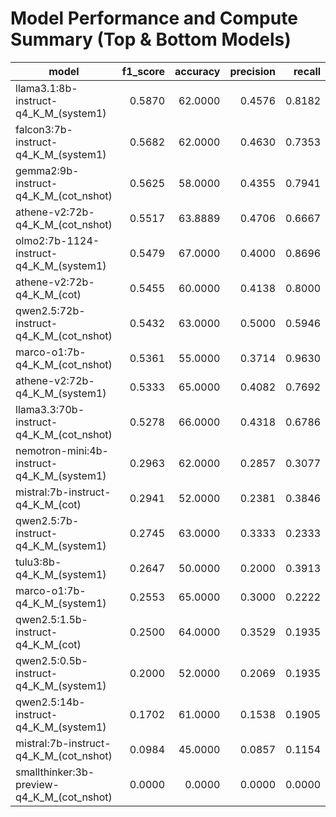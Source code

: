 # Model Performance and Compute Summary (Top & Bottom Models)

| model | f1_score | accuracy | precision | recall | execution_time_mean | execution_time_sd | eval_duration_mean | prompt_eval_count_mean | eval_count_mean |
|-------|---------:|---------:|----------:|-------:|--------------------:|-------------------:|--------------------:|-----------------------:|-----------------:|
| llama3.1:8b-instruct-q4_K_M_(system1) | 0.5870 | 62.0000 | 0.4576 | 0.8182 | 0.2795 | 0.7230 | 162510000.0000 | 248.68 | 17.00 |
| falcon3:7b-instruct-q4_K_M_(system1) | 0.5682 | 62.0000 | 0.4630 | 0.7353 | 0.3150 | 0.5265 | 221770000.0000 | 267.51 | 26.00 |
| gemma2:9b-instruct-q4_K_M_(cot_nshot) | 0.5625 | 58.0000 | 0.4355 | 0.7941 | 4.0741 | 0.5169 | 3457570000.0000 | 2048.00 | 276.35 |
| athene-v2:72b-q4_K_M_(cot_nshot) | 0.5517 | 63.8889 | 0.4706 | 0.6667 | 58.5299 | 7.5097 | 54082708333.3333 | 2048.00 | 362.76 |
| olmo2:7b-1124-instruct-q4_K_M_(system1) | 0.5479 | 67.0000 | 0.4000 | 0.8696 | 0.1993 | 0.3688 | 124340000.0000 | 249.70 | 13.00 |
| athene-v2:72b-q4_K_M_(cot) | 0.5455 | 60.0000 | 0.4138 | 0.8000 | 62.1297 | 6.6110 | 61464570000.0000 | 330.60 | 425.93 |
| qwen2.5:72b-instruct-q4_K_M_(cot_nshot) | 0.5432 | 63.0000 | 0.5000 | 0.5946 | 57.9709 | 6.4867 | 53533320000.0000 | 2048.00 | 359.62 |
| marco-o1:7b-q4_K_M_(cot_nshot) | 0.5361 | 55.0000 | 0.3714 | 0.9630 | 2.8180 | 0.3715 | 2383310000.0000 | 2048.00 | 271.72 |
| athene-v2:72b-q4_K_M_(system1) | 0.5333 | 65.0000 | 0.4082 | 0.7692 | 3.4656 | 4.6348 | 2480600000.0000 | 251.95 | 18.00 |
| llama3.3:70b-instruct-q4_K_M_(cot_nshot) | 0.5278 | 66.0000 | 0.4318 | 0.6786 | 26.4581 | 3.3191 | 22981990000.0000 | 2048.00 | 380.90 |
| nemotron-mini:4b-instruct-q4_K_M_(system1) | 0.2963 | 62.0000 | 0.2857 | 0.3077 | 0.2401 | 0.4050 | 139400000.0000 | 261.84 | 19.90 |
| mistral:7b-instruct-q4_K_M_(cot) | 0.2941 | 52.0000 | 0.2381 | 0.3846 | 2.9245 | 1.0996 | 2887590000.0000 | 363.84 | 366.01 |
| qwen2.5:7b-instruct-q4_K_M_(system1) | 0.2745 | 63.0000 | 0.3333 | 0.2333 | 0.2787 | 0.6334 | 164870000.0000 | 252.04 | 18.00 |
| tulu3:8b-q4_K_M_(system1) | 0.2647 | 50.0000 | 0.2000 | 0.3913 | 0.2498 | 0.7492 | 130290000.0000 | 249.70 | 13.00 |
| marco-o1:7b-q4_K_M_(system1) | 0.2553 | 65.0000 | 0.3000 | 0.2222 | 0.2849 | 0.7164 | 165200000.0000 | 250.05 | 18.00 |
| qwen2.5:1.5b-instruct-q4_K_M_(cot) | 0.2500 | 64.0000 | 0.3529 | 0.1935 | 1.4244 | 0.4420 | 1374350000.0000 | 330.73 | 347.66 |
| qwen2.5:0.5b-instruct-q4_K_M_(system1) | 0.2000 | 52.0000 | 0.2069 | 0.1935 | 0.1385 | 0.1974 | 67360000.0000 | 252.61 | 18.41 |
| qwen2.5:14b-instruct-q4_K_M_(system1) | 0.1702 | 61.0000 | 0.1538 | 0.1905 | 0.4627 | 1.0219 | 283130000.0000 | 251.46 | 18.00 |
| mistral:7b-instruct-q4_K_M_(cot_nshot) | 0.0984 | 45.0000 | 0.0857 | 0.1154 | 2.4661 | 0.7119 | 2026680000.0000 | 2048.00 | 236.91 |
| smallthinker:3b-preview-q4_K_M_(cot_nshot) | 0.0000 | 0.0000 | 0.0000 | 0.0000 | 5.3261 | 0.0000 | 4838000000.0000 | 2048.00 | 708.00 |